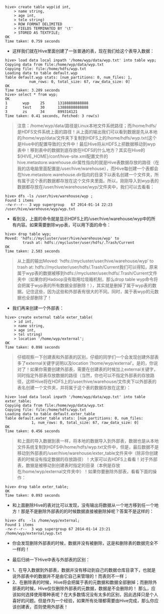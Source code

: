 ```mysql
hive> create table wyp(id int,
    > name string,
    > age int,
    > tele string)
    > ROW FORMAT DELIMITED
    > FIELDS TERMINATED BY '\t'
    > STORED AS TEXTFILE;
OK
Time taken: 0.759 seconds
```
* 这样我们就在Hive里面创建了一张普通的表，现在我们给这个表导入数据：
```mysql
hive> load data local inpath '/home/wyp/data/wyp.txt' into table wyp;
Copying data from file:/home/wyp/data/wyp.txt
Copying file: file:/home/hdfs/wyp.txt
Loading data to table default.wyp
Table default.wyp stats: [num_partitions: 0, num_files: 1, 
           num_rows: 0, total_size: 67, raw_data_size: 0]
OK
Time taken: 3.289 seconds
hive> select * from wyp;
OK
1       wyp     25      13188888888888
2       test    30      13888888888888
3       zs      34      899314121
Time taken: 0.41 seconds, Fetched: 3 row(s)
```
> 注意：/home/wyp/data/路径是Linux本地文件系统路径；而/home/hdfs/是HDFS文件系统上面的路径！从上面的输出我们可以看到数据是先从本地的/home/wyp/data/文件夹下复制到HDFS上的/home/hdfs/wyp.txt(这个是Hive中的配置导致的)文件中！最后Hive将从HDFS上把数据移动到wyp表中！移到表中的数据到底存放在HDFS的什么地方？其实在Hive的${HIVE_HOME}/conf/hive-site.xml配置文件的hive.metastore.warehouse.dir属性指向的就是Hive表数据存放的路径（在我的店电脑里面配置是/user/hive/warehouse），而Hive每创建一个表都会在hive.metastore.warehouse.dir指向的目录下以表名创建一个文件夹，所有属于这个表的数据都存放在这个文件夹里面。所以，刚刚导入到wyp表的数据都存放在/user/hive/warehouse/wyp/文件夹中，我们可以去看看：

```mysql
hive> dfs -ls /user/hive/warehouse/wyp ;
Found 1 items
-rw-r--r-- 3 wyp supergroup   67 2014-01-14 22:23 /user/hive/warehouse/wyp/wyp.txt
```

* 看到没，上面的命令就是显示HDFS上的/user/hive/warehouse/wyp中的所有内容。如果需要删除wyp表，可以用下面的命令：
```mysql
hive> drop table wyp;
Moved: 'hdfs://mycluster/user/hive/warehouse/wyp' to 
        trash at: hdfs://mycluster/user/hdfs/.Trash/Current
OK
Time taken: 2.503 seconds
```

> 从上面的输出Moved: ‘hdfs://mycluster/user/hive/warehouse/wyp’ to trash at: hdfs://mycluster/user/hdfs/.Trash/Current我们可以得知，原来属于wyp表的数据被移到hdfs://mycluster/user/hdfs/.Trash/Current文件夹中（如果你的Hadoop没有取用垃圾箱机制，那么drop table wyp命令将会把属于wyp表的所有数据全部删除！），其实就是删掉了属于wyp表的数据。记住这些，因为这些和外部表有很大的不同。同时，属于表wyp的元数据也全部删除了！
* 我们再来创建一个外部表：

```mysql
hive> create external table exter_table(
    > id int,
    > name string,
    > age int,
    > tel string)
    > location '/home/wyp/external';
OK
Time taken: 0.098 seconds
```

> 仔细观察一下创建表和外部表的区别，仔细的同学们一个会发现创建外部表多了external关键字说明以及location ‘/home/wyp/external’。是的，你说对了！如果你需要创建外部表，需要在创建表的时候加上external关键字，同时指定外部表存放数据的路径（当然，你也可以不指定外部表的存放路径，这样Hive将在HDFS上的/user/hive/warehouse/文件夹下以外部表的表名创建一个文件夹，并将属于这个表的数据存放在这里）：
```mysql
hive> load data local inpath '/home/wyp/data/wyp.txt' into table exter_table;
Copying data from file:/home/wyp/data/wyp.txt
Copying file: file:/home/hdfs/wyp.txt
Loading data to table default.exter_table
Table default.exter_table stats: [num_partitions: 0, num_files: 
            1, num_rows: 0, total_size: 67, raw_data_size: 0]
OK
Time taken: 0.456 seconds
```

> 和上面的导入数据到表一样，将本地的数据导入到外部表，数据也是从本地文件系统复制到HDFS中/home/hdfs/wyp.txt文件中，但是，最后数据不是移动到外部表的/user/hive/warehouse/exter_table文件夹中（除非你创建表的时候没有指定数据的存放路径）！大家可以去HDFS上看看！对于外部表，数据是被移动到创建表时指定的目录（本例是存放在/home/wyp/external文件夹中）！如果你要删除外部表，看看下面的操作：
```mysql
hive> drop table exter_table;
OK
Time taken: 0.093 seconds
```
* 和上面删除Hive的表对比可以发现，没有输出将数据从一个地方移到任一个地方！那是不是删除外部表的的时候数据直接被删除掉呢？答案不是这样的：
```mysql
hive> dfs  -ls /home/wyp/external;
Found 1 items
-rw-r--r--  3 wyp supergroup 67 2014-01-14 23:21 /home/wyp/external/wyp.txt
```

* 你会发现删除外部表的时候，数据并没有被删除，这是和删除表的数据完全不一样的！

- 最后归纳一下Hive中表与外部表的区别：
* 1、在导入数据到外部表，数据并没有移动到自己的数据仓库目录下，也就是说外部表中的数据并不是由它自己来管理的！而表则不一样；
* 2、在删除表的时候，Hive将会把属于表的元数据和数据全部删掉；而删除外部表的时候，Hive仅仅删除外部表的元数据，数据是不会删除的！
那么，应该如何选择使用哪种表呢？在大多数情况没有太多的区别，因此选择只是个人喜好的问题。但是作为一个经验，如果所有处理都需要由Hive完成，那么你应该创建表，否则使用外部表！